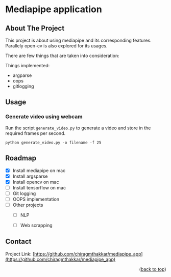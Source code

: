 # Mediapipe application

<!-- PROJECT SHIELDS -->
<!--
*** I'm using markdown "reference style" links for readability.
*** Reference links are enclosed in brackets [ ] instead of parentheses ( ).
*** See the bottom of this document for the declaration of the reference variables
*** for contributors-url, forks-url, etc. This is an optional, concise syntax you may use.
*** https://www.markdownguide.org/basic-syntax/#reference-style-links
-->

<!-- ABOUT THE PROJECT -->
## About The Project

This project is about using mediapipe and its corresponding features.
Parallely open-cv is also explored for its usages.

There are few things that are taken into consideration:

Things implemented:
* argparse
* oops
* gitlogging


## Usage

### Generate video using webcam

Run the script `generate_video.py` to generate a video and store in the required frames per second.

  ```
  python generate_video.py -o filename -f 25
  ```


<!-- ROADMAP -->
## Roadmap

- [x] Install mediapipe on mac
- [x] Install argsparse
- [x] Install opencv on mac
- [ ] Install tensorflow on mac
- [ ] Git logging
- [ ] OOPS implementation
- [ ] Other projects
    - [ ] NLP
    - [ ] Web scrapping



<!-- CONTACT -->
## Contact

[//]: # (Your Name - [@your_twitter]&#40;https://twitter.com/your_username&#41; - email@example.com)

Project Link: [https://github.com/chiragmthakkar/mediapipe_app](https://github.com/chiragmthakkar/mediapipe_app)


<p align="right">(<a href="#top">back to top</a>)</p>
